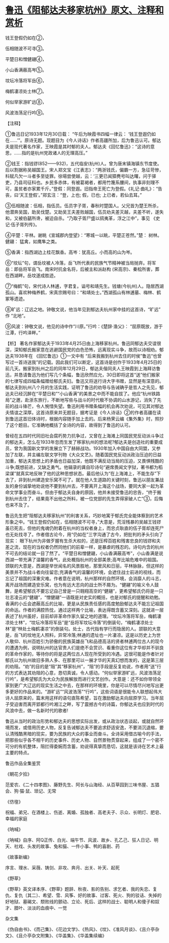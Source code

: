 # [鲁迅《阻郁达夫移家杭州》原文、注释和赏析](https://www.vrrw.net/wx/9376.html)

钱王登假仍如在②，

伍相随波不可寻③。

平楚日和憎健翮④，

小山香满蔽高岑⑤。

坟坛冷落将军岳⑥，

梅鹤凄凉处士林⑦。

何似举家游旷远⑧，

风波浩荡足行吟⑨。

【注释】

①鲁迅日记1933年12月30日载： “午后为映霞书四幅一律云： ‘钱王登遐仍如在……’”。原诗无题。现题目为《今人诗话》作者高疆所加，后为鲁迅认可。郁达夫是现代著名作家，王映霞是其时郁的夫人。郁达夫《回忆鲁迅》：“这诗的意思，……指的是杭州党政诸人的无理高压。”

②钱王：指钱镠(852——932)，五代临安(杭州)人。曾为唐末镇海镇东节度使。后以割据称吴越国王。宋人郑文宝《江表志》：“两浙钱氏，偏霸一方，急征苛惨，科赋凡欠一斗者多至徒罪。徐瑒尝使越，云：‘三更已闻獐麂号叫达曙，问于驿吏，乃县司征科也。乡民多赤体，有被葛褐者，都用竹篾系腰间，执事非刻理不可，虽贫者亦家累千斤。”登假：同登遐。旧指帝王死亡为登假。《礼记·曲礼》：“告丧，曰‘天王登假’。”郑玄注：“登，上也; 假，已也; 上已者，若仙去耳。”

③伍相随波：伍相，指伍员。伍员字子胥，春秋时楚国人。父兄皆为楚王所杀，他潜奔吴国，助吴伐楚。又助吴王夫差败越国，伍员劝夫差灭越，夫差不听，遂失和，又被伯嚭所谗，被迫自杀。“乃取子胥尸盛以鸱夷革，浮之江中”，事见 《史记·伍子胥列传》。

④平楚：平林。谢眺《宣城郡内登望》：“寒城一以眺，平楚正苍然。”楚： 树林。健翮： 猛禽，如鹰隼之类。

⑤香满：指西湖边上桂花飘香。高岑：犹高丘。小而高的山为岑。

⑥“坟坛”句，谓岳坟被人冷落，岳飞所代表的民族气节精神被当局抛弃。将军岳：即岳将军岳飞。南宋时抗金名将，后被主和派赵构 (宋高宗)、秦桧所害，葬在西湖畔。岳坟遂成胜迹。

⑦“梅鹤”句，宋代诗人林逋，字君复。谥号和靖先生。钱塘(今杭州)人。隐居西湖孤山。喜欢种梅养鹤，宋真宗赐号曰：“和靖处士。”西湖孤山有林逋墓、梅林、鹤冢等遗迹。

⑧旷远：辽远之地。钟敬文说，他当年见到郁达夫杭州家中挂的这首诗，“旷远” 作 “北地”。

⑨风波：钟敬文说，他见的诗中作“川原。”行吟：《楚辞·渔父》： “屈原既放，游于江潭，行吟泽畔。”



【析】 著名作家郁达夫于1933年4月25日由上海移家杭州。鲁迅同郁达夫交谊很深，深知郁氏搬家意在逃避国民党的白色恐怖，远离现实斗争，故而以诗相劝。郁达夫1938年在 《回忆鲁迅》①一文中有 “后来我搬到杭州去住的时侯”鲁迅“也曾写过一首诗送我”的记载。因此我们可以断定，这首诗是创作于1933年4月25日的前几天。搬家到杭州之后的同年12月29日，郁达夫偕同夫人王映霞到上海拜访鲁迅，并恳请鲁迅为他们写几个条幅，鲁迅欣然应允，30日即将这首“送”他们搬家的七律写成四幅条幅赠给郁氏夫妇。鲁迅又将送行诗大字书赠，显然是有深意的。郁达夫到杭州八个月的生活实践，证明了鲁迅的劝导与告诫确乎是哲人之先见，郁达夫已经沉醉在“平楚日和”“小山香满”的美景之中而不能自拔了。他应“杭州铁路局”之邀，赴浙东旅行，不断地写些与战斗的时代极不协调的山水游记，消失了先前的战斗锋芒，令人惋惜失望。鲁迅利用书赠条幅的机会再次劝说，可见其对郁达夫情谊之深厚。这首诗原来并无题目，据考证是《今人诗话》②的作者高疆在读到鲁迅这首旧体诗时，根据内容随手加上去的。后来杨霁云编《集外集》时，照抄了这个题目。它准确地概括了全诗的内容，故得到了鲁迅的认可。

曾经在五四时代同旧社会腐朽势力抗争过，又曾在上海滩上同国民党反动派斗争过的郁达夫，怎么在1933年忽而生发了移家杭州的想法呢?郁达夫是创造社的重要成员，曾为我国新文学的发展立下了赫赫战功。1930年加入中国自由大同盟，又参加了左联，并主编左联文学刊物《大众文艺》。随着国民党反动派政治压迫的日益加重，郁达夫思想上的矛盾也日益加深，他既不满反动当局的压迫，又畏惧残酷的斗争;既想前进，又缺乏勇气。他辑录的龚自珍诗句“避席畏闻文字狱，著书都为稻梁谋”就真实地反映了他的这种思想状态。最后他认为“在上海滩上，不能生存”下去了，非到杭州建造安乐窝不可了。就在他人生道路的关键时刻，鲁迅以朋友兼战友的身份诚挚地劝说他不要到杭州去，不要离开上海这个战场，要同大家一起为革命文学事业而奋斗。但由于郁达夫自身的原因，他并未接受鲁迅的忠告，“终于搬到杭州去住了，结果竟不出他之所料，被一位党部的先生弄得家破人亡”③，后悔也来不及了。

鲁迅先生把“阻郁达夫移家杭州”的利害关系，巧妙地寓于郁氏完全能体察到的艺术形象之中。“钱王登假仍如在，伍相随波不可寻，”大意是，荒淫残暴的吴越王钱镠虽已死去，但他的鬼魂仍附着在杭州的当权者身上，而忠贞耿直的伍子胥却连死尸也无处找寻了。作者借古论今，用“仍如在”三字沟通了古今，把批判的矛头引向了现实： 眼下杭州为非做歹握有生杀大权的，还是压榨百姓和残害忠良的钱镠和夫差之流，现在的当权者仍然同他们的前辈一样，是暴虐的残忍的。诗句内含的杭州不可去的结论就一目了然了。“平楚日和憎健翮，小山香满蔽高岑”，小山香满是说西湖一带充满了温馨的香气，此处概指杭州的全部美景;高岑比喻危难中的祖国。颈联的大意是，西湖是举世闻名的风景胜地，那里风和日丽，平林脉脉，但这样的美景并不为战斗者向往留恋;充满香气的温馨的环境，会遮住战士前进的视线，而忘记了祖国的深重灾难。作者意在说明，杭州那样的自然环境，会消靡人的斗志，离开战场而建造安乐窝，也为有远大志向的战士所不屑为。“健翮”的喻义令人鼓舞，是希望郁氏不要忘记自己曾是一只翱翔高空的“健翮”，更希望郁氏仍将是一只壮志凌云的“健翮”，“憎健翮”一语既是对史实的概括，也是对郁氏的提醒和劝勉。香满的小丘会遮蔽高丘的比喻，更是从民族责任感的高度勉励郁达夫不能忘记祖国的命运。作者的满腔热忱，通过这样两个比喻，表达得既含蓄又深刻。这就进一层表述了杭州虽好，目前却非革命作家久留之地的道理。“坟坛冷落将军岳，梅鹤凄凉处士林”，“坟坛冷落将军岳”是“岳将军坟坛冷落”的倒装句，“梅鹤凄凉处士林”是“林处士梅鹤凄凉”的倒装句。处士，古代指有学行而隐居的人。颔联的大意是，岳飞的坟地无人照料，异常冷落;林通的遗址也一片凄凉。这是以历史上为世人敬仰、杭州百姓引为骄傲的民族英雄岳飞和品德高洁的贤者林逋两位古人的现今的遭遇为例，说明杭州的达官贵人们是绝不会赏识、看重你这位有才华却并不驯良的革命作家的，等待你的将是这两位古人现在所受到的冷遇。这很可能是作者针对郁氏以为杭州故旧多熟人多、在那里可以一展才华的天真幻想而发的，这是第三层的劝阻。“劝”的目的是“阻”其“移家杭州”，“阻”的手段是反复劝说，作者用“送”行的方式表达其劝阻的心意，恳切真诚，令人感动。“何似举家游旷远，风波浩荡足行吟”，是希望郁氏为大众为民族解放而进行文艺创作。大意是：还不如你带领全家到更广大辽远的现实生活之中去，在那样的环境里，你是可以尽情尽兴地写出更多更好的作品来的。“游旷远”“风波浩荡”“行吟”，这些词语是很能令人联想起伟大诗人屈原来的，篇末用这样的语句直陈希望，旨在激励郁达夫向屈原学习。当年屈子受迫害而离开郢都行吟湘江之畔，写了震撼古今的诗篇，你郁达夫也应到时代的风浪中去，做一名新时代的歌者!

鲁迅从当时的政治形势和郁达夫的思想实际出发，或从政治状态谈起，或就自然环境而发，或借用历史人物，反复告诫郁达夫不要追求舒适安逸，不要消沉退缩，要认清残酷黑暗的现实，要为民族的大众的事业而奋斗。全诗采用借古喻今的手法，把那些似乎各不相干的历史事件、历史人物、自然景物贯穿起来，组成了一个密不可分的有机整体，阻拦得委婉而含蓄，劝说得真挚而恳切，这就是该诗在艺术上最主要的特点。

鲁迅作品全集鉴赏

《朝花夕拾》

范爱农、《二十四孝图》、藤野先生、阿长与山海经、从百草园到三味书屋、五猖会、狗·猫·鼠、琐记、无常

《仿徨》

祝福、弟兄、在酒楼上、伤逝、离婚、孤独者、高老夫子、示众、长明灯、肥皂、幸福的家庭

《呐喊》

《呐喊》自序、阿Q正传、白光、端午节、风波、故乡、孔乙己、狂人日记、明天、社戏、头发的故事、兔和猫、一件小事、鸭的喜剧、药

《故事新编》

序言、理水、采薇、铸剑、非攻、奔月、出关、补天、起死

《野草》

《野草》英文译本序、《野草》题辞、秋夜、影的告别、求乞者、我的失恋、复仇、复仇〔其二〕、希望、雪、风筝、好的故事、过客、死火、狗的驳诘、失掉的好地狱、墓碣文、颓败线的颤动、立论、死后、这样的战士、聪明人和傻子和奴才、腊叶、淡淡的血痕中、一觉

杂文集

《伪自由书》、《而己集》、《花边文学》、《热风》、《坟》、《准风月谈》、《且介亭杂文》、《且介亭杂文附集》、《华盖集》、《华盖集续编》

